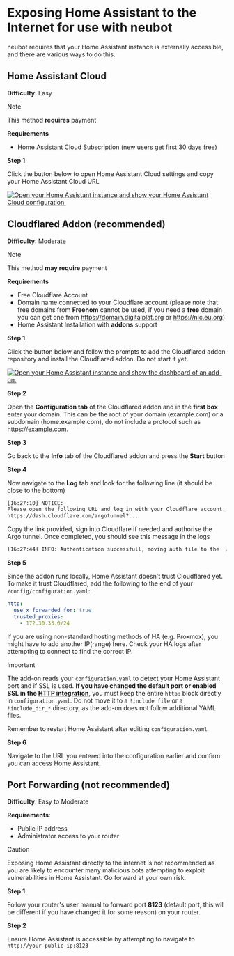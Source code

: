 # Exposing Home Assistant to the Internet for use with neubot
neubot requires that your Home Assistant instance is externally accessible, and there are various ways to do this. 

## Home Assistant Cloud
**Difficulty**: Easy

> [!NOTE]
>
> This method **requires** payment

**Requirements**
- Home Assistant Cloud Subscription (new users get first 30 days free)

**Step 1**

Click the button below to open Home Assistant Cloud settings and copy your Home Assistant Cloud URL

[![Open your Home Assistant instance and show your Home Assistant Cloud configuration.](https://my.home-assistant.io/badges/cloud.svg)](https://my.home-assistant.io/redirect/cloud/)


## Cloudflared Addon (recommended)
**Difficulty**: Moderate

> [!NOTE]
>
> This method **may require** payment

**Requirements**
- Free Cloudflare Account
- Domain name connected to your Cloudflare account (please note that free domains from **Freenom** cannot be used, if you need a **free** domain you can get one from https://domain.digitalplat.org or https://nic.eu.org)
- Home Assistant Installation with **addons** support

**Step 1**

Click the button below and follow the prompts to add the Cloudflared addon repository and install the Cloudflared addon. Do not start it yet.

[![Open your Home Assistant instance and show the dashboard of an add-on.](https://my.home-assistant.io/badges/supervisor_addon.svg)](https://my.home-assistant.io/redirect/supervisor_addon/?addon=9074a9fa_cloudflared&repository_url=https%3A%2F%2Fgithub.com%2Fbrenner-tobias%2Fha-addons)

**Step 2**

Open the **Configuration tab** of the Cloudflared addon and in the **first box** enter your domain. This can be the root of your domain (example.com) or a subdomain (home.example.com), do not include a protocol such as https://example.com.

**Step 3**

Go back to the **Info** tab of the Cloudflared addon and press the **Start** button

**Step 4**

Now navigate to the **Log** tab and look for the following line (it should be close to the bottom)

```bash
[16:27:10] NOTICE: 
Please open the following URL and log in with your Cloudflare account:
https://dash.cloudflare.com/argotunnel?...
```

Copy the link provided, sign into Cloudflare if needed and authorise the Argo tunnel. Once completed, you should see this message in the logs

```bash
[16:27:44] INFO: Authentication successfull, moving auth file to the '/data' folder
```

**Step 5**

Since the addon runs locally, Home Assistant doesn't trust Cloudflared yet. To make it trust Cloudflared, add the following to the end of your `/config/configuration.yaml`:

```yaml
http:
  use_x_forwarded_for: true
  trusted_proxies:
    - 172.30.33.0/24
```

If you are using non-standard hosting methods of HA (e.g. Proxmox), you might have to add another IP(range) here. Check your HA logs after attempting to connect to find the correct IP.

> [!IMPORTANT] 
>
> The add-on reads your `configuration.yaml` to detect your Home Assistant port and if SSL is used. **If you have changed the default port or enabled SSL in the [HTTP integration](https://www.home-assistant.io/getting-started/configuration/)**, you must keep the entire `http:` block directly in `configuration.yaml`. Do not move it to a `!include file` or a `!include_dir_*` directory, as the add-on does not follow additional YAML files.

Remember to restart Home Assistant after editing `configuration.yaml`

**Step 6**

Navigate to the URL you entered into the configuration earlier and confirm you can access Home Assistant.

## Port Forwarding (not recommended)
**Difficulty**: Easy to Moderate

**Requirements**: 
- Public IP address
- Administrator access to your router

> [!CAUTION]
>
> Exposing Home Assistant directly to the internet is not recommended as you are likely to encounter many malicious bots attempting to exploit vulnerabilities in Home Assistant. Go forward at your own risk.

**Step 1**

Follow your router's user manual to forward port **8123** (default port, this will be different if you have changed it for some reason) on your router.

**Step 2**

Ensure Home Assistant is accessible by attempting to navigate to `http://your-public-ip:8123`